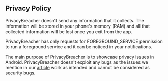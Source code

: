 ## Privacy Policy

PrivacyBreacher doesn't send any information that it collects. The information will be stored in your phone's memory (RAM) and all that collected information will be lost once you exit from the app.

PrivacyBreacher has only requests for FOREGROUND_SERVICE permission to run a foreground service and it can be noticed in your notifications.

The main purpose of PrivacyBreacher is to showcase privacy issues in Android. PrivacyBreacher doesn't exploit any bugs as the issues we mention in our [article](https://github.com/databurn-in/Android-Privacy-Issues) work as intended and cannot be considered as security bugs.


